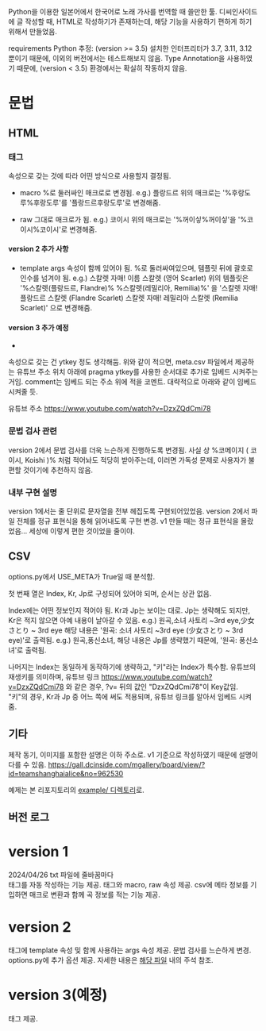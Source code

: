Python을 이용한 일본어에서 한국어로 노래 가사를 번역할 때 쓸만한 툴.
디씨인사이드에 글 작성할 때, HTML로 작성하기가 존재하는데, 해당 기능을 사용하기 편하게 하기 위해서 만들었음.




requirements
Python
추정: (version >= 3.5)
설치한 인터프리터가 3.7, 3.11, 3.12 뿐이기 때문에, 이외의 버전에서는 테스트해보지 않음. Type Annotation을 사용하였기 때문에, (version < 3.5) 환경에서는 확실히 작동하지 않음.




# 문법


## HTML


### <define> 태그
속성으로 갖는 것에 따라 어떤 방식으로 사용할지 결정됨.

- macro
%로 둘러싸인 매크로로 변경됨.
e.g.) <define macro="후랑도루">플랑드르</define>
위의 매크로는 '%후랑도루%후랑도루'를 '플랑드르후랑도루'로 변경해줌.

- raw
그대로 매크로가 됨.
e.g.) <define raw="꺼이싷">코이시</define>
위의 매크로는 '%꺼이싷%꺼이싷'을 '%코이시%코이시'로 변경해줌.


#### version 2 추가 사항
- template
args 속성이 함께 있어야 됨.
%로 둘러싸여있으며, 템플릿 뒤에 괄호로 인수를 넘겨야 됨.
e.g.) <define template="스칼렛" args="이름, 영어">스칼렛 자매! 이름 스칼렛 (영어 Scarlet)</define>
위의 템플릿은
'%스칼렛(플랑드르, Flandre)%
%스칼렛(레밀리아, Remilia)%'
을
'스칼렛 자매! 플랑드르 스칼렛 (Flandre Scarlet)
스칼렛 자매! 레밀리아 스칼렛 (Remilia Scarlet)'
으로 변경해줌.


#### version 3 추가 예정
- <pragma/>
속성으로 갖는 건 ytkey 정도 생각해둠.
<pragma ytkey="DzxZQdCmi78" comment="유튜브 주소"/>
위와 같이 적으면, meta.csv 파일에서 제공하는 유튜브 주소 위치 아래에 pragma ytkey를 사용한 순서대로 추가로 임베드 시켜주는 거임.
comment는 임베드 되는 주소 위에 적을 코멘트.
대략적으로 아래와 같이 임베드 시켜줄 듯.

유튜브 주소
https://www.youtube.com/watch?v=DzxZQdCmi78


### 문법 검사 관련
version 2에서 문법 검사를 더욱 느슨하게 진행하도록 변경됨.
사실 상
<define     template
=     "코메이지'      args='   NAME
,    EN">
%코메이지
     (
        코이시,       Koishi
)%
처럼 적어놔도 적당히 받아주는데, 이러면 가독성 문제로 사용자가 불편할 것이기에 추천하지 않음.


### 내부 구현 설명
version 1에서는 줄 단위로 문자열을 전부 헤집도록 구현되어있었음.
version 2에서 파일 전체를 정규 표현식을 통해 읽어내도록 구현 변경.
v1 만들 때는 정규 표현식을 몰랐었음... 세상에 이렇게 편한 것이었을 줄이야.


## CSV

options.py에서 USE_META가 True일 때 분석함.

첫 번째 열은 Index, Kr, Jp로 구성되어 있어야 되며, 순서는 상관 없음.

Index에는 어떤 정보인지 적어야 됨. Kr과 Jp는 보이는 대로. Jp는 생략해도 되지만, Kr은 적지 않으면 아예 내용이 날아갈 수 있음.
e.g.) 원곡,소녀 사토리 ~3rd eye,少女さとり ~ 3rd eye
해당 내용은 '원곡: 소녀 사토리 ~3rd eye (少女さとり ~ 3rd eye)'로 출력됨.
e.g.) 원곡,풍신소녀,
해당 내용은 Jp를 생략했기 때문에, '원곡: 풍신소녀'로 출력됨.

나머지는 Index는 동일하게 동작하기에 생략하고, "키"라는 Index가 특수함.
유튜브의 재생키를 의미하며, 유튜브 링크 https://www.youtube.com/watch?v=DzxZQdCmi78 와 같은 경우, ?v= 뒤의 값인 "DzxZQdCmi78"이 Key값임.
"키"의 경우, Kr과 Jp 중 어느 쪽에 써도 적용되며, 유튜브 링크를 알아서 임베드 시켜줌.


기타
---
제작 동기, 이미지를 포함한 설명은 이하 주소로.
v1 기준으로 작성하였기 때문에 설명이 다를 수 있음.
https://gall.dcinside.com/mgallery/board/view/?id=teamshanghaialice&no=962530

예제는 본 리포지토리의 [example/ 디렉토리][EGDIR]로.


버전 로그
---
# version 1
2024/04/26
txt 파일에 줄바꿈마다 <br> 태그를 자동 작성하는 기능 제공.
<define> 태그와 macro, raw 속성 제공.
csv에 메타 정보를 기입하면 매크로 변환과 함께 곡 정보를 적는 기능 제공.

# version 2
<define> 태그에 template 속성 및 함께 사용하는 args 속성 제공.
문법 검사를 느슨하게 변경.
options.py에 추가 옵션 제공. 자세한 내용은 [해당 파일][OPTIONS_DIR] 내의 주석 참조.

# version 3(예정)
<pragma/> 태그 제공.


[EGDIR]: https://github.com/Ikoshi514/Lyric-Translate-Macro-Tool/tree/main/example
[OPTIONS_DIR]: https://github.com/Ikoshi514/Lyric-Translate-Macro-Tool/blob/main/options.py
